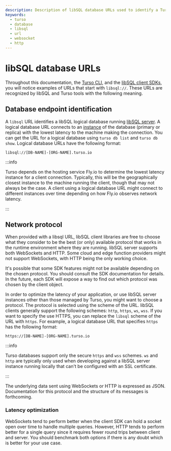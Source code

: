 ```yaml
---
description: Description of libSQL database URLs used to identify a Turso database and the network protocol.
keywords:
  - turso
  - database
  - libsql
  - url
  - websocket
  - http
---
```


# libSQL database URLs

Throughout this documentation, the [Turso CLI], and the [libSQL client SDKs],
you will notice examples of URLs that start with `libsql://`. These URLs are
recognized by libSQL and Turso tools with the following meaning.

## Database endpoint identification

A `libsql` URL identifies a libSQL logical database running [libSQL server]. A
logical database URL connects to an [instance] of the database (primary or
replica) with the lowest latency to the machine making the connection. You can
get the URL for a logical database using `turso db list` and `turso db show`.
Logical database URLs have the following format:

```
libsql://[DB-NAME]-[ORG-NAME].turso.io
```

:::info

Turso depends on the hosting service Fly.io to determine the lowest latency
instance for a client connection. Typically, this will be the geographically
closest instance to the machine running the client, though that may not always
be the case. A client using a logical database URL might connect to different
instances over time depending on how Fly.io observes network latency.

:::

## Network protocol

When provided with a libsql URL, libSQL client libraries are free to choose what
they consider to be the best (or only) available protocol that works in the
runtime environment where they are running. libSQL server supports both
WebSockets and HTTP. Some cloud and edge function providers might not support
WebSockets, with HTTP being the only working choice.

It's possible that some SDK features might not be available depending on the
chosen protocol. You should consult the SDK documentation for details. In the
future, each SDK will expose a way to find out which protocol was chosen by the
client object.

In order to optimize the latency of your application, or use libSQL server
instances other than those managed by Turso, you might want to choose a
protocol. The protocol is selected using the scheme of the URL. libSQL clients
generally support the following schemes: `http`, `https`, `ws`, `wss`. If you
want to specify the use HTTPS, you can replace the `libsql` scheme of the URL
with `https`. For example, a logical database URL that specifies `https` has the
following format:

```
https://[DB-NAME]-[ORG-NAME].turso.io
```

:::info

Turso databases support only the secure `https` and `wss` schemes. `ws` and
`http` are typically only used when developing against a libSQL server instance
running locally that can't be configured with an SSL certificate.

:::

The underlying data sent using WebSockets or HTTP is expressed as JSON.
Documentation for this protocol and the structure of its messages is
forthcoming.

### Latency optimization

WebSockets tend to perform better when the client SDK can hold a socket open
over time to handle multiple queries. However, HTTP tends to perform better for
a single query since it requires fewer round trips between client and server.
You should benchmark both options if there is any doubt which is better for your
use case.


[Turso CLI]: /reference/turso-cli
[libSQL client SDKs]: /libsql/client-access/
[libSQL server]: https://github.com/libsql/libsql#readme
[instance]: /concepts#instance
